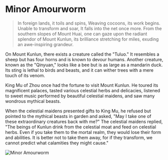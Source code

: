 # Minor Amourworm

> In foreign lands, it toils and spins,
> Weaving cocoons, its work begins.
> Unable to transform and soar,
> It falls into the net once more.
> From the southern slopes of Mount Huai, one can gaze upon the radiant
> splendor of Mount Kunlun, its brilliance stretching for miles, exuding an
> awe-inspiring grandeur.

On Mount Kunlun, there exists a creature called the "Tuluo." It resembles
a sheep but has four horns and is known to devour humans. Another
creature, known as the "Qinyuan," looks like a bee but is as large as a
mandarin duck. Its sting is lethal to birds and beasts, and it can wither
trees with a mere touch of its venom.

King Mu of Zhou once had the fortune to visit Mount Kunlun. He toured
its magnificent palaces, tasted various celestial herbs and delicacies,
listened to sweet music performed by beautiful celestial maidens, and saw
many wondrous mythical beasts.

When the celestial maidens presented gifts to King Mu, he refused but
pointed to the mythical beasts in garden and asked, "May I take one of
these extraordinary creatures back with me?" The celestial maidens
replied, "The beings of Kunlun drink from the celestial moat and feed on
celestial herbs. Even if you take them to the mortal realm, they would lose
their form and abilities. It is better not to take them away, for if they
transform, we cannot predict what calamities they might cause."

![Minor Amourworm](/image-20240827220136227.png)